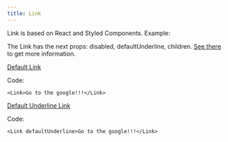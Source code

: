 ```yaml
---
title: Link
---
```


Link is based on React and Styled Components. Example:

The Link has the next props: disabled, defaultUnderline, children. [See there](/?path=/docs/core-link--docs) to get more information.

[Default Link](/?path=/story/core-link--default-link)

Code:

```tsx
<Link>Go to the google!!!</Link>
```

[Default Underline Link](/?path=/story/core-link--default-underline-link)

Code:

```tsx
<Link defaultUnderline>Go to the google!!!</Link>
```
